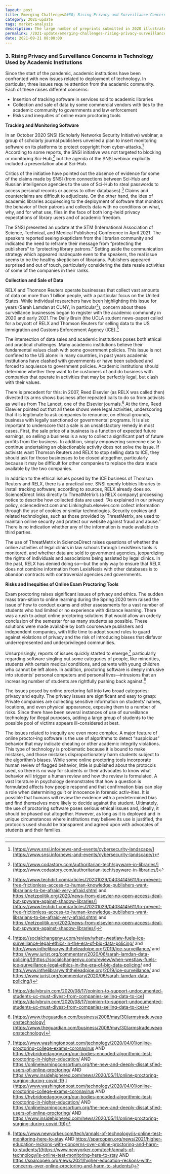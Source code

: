 ```yaml
---
layout: post
title: Emerging Challenges&#58; Rising Privacy and Surveillance Concerns
category: 2021-update
tags: market-analysis
description: The large number of preprints submitted in 2020 illustrates a sea change in the communication practices of the research community when faced with the urgency of responding to a major humanitarian health crisis. 
permalink: /2021-update/emerging-challenges-rising-privacy-surveillance-concerns
date: 2021-09-21 08:00:00
---
```


### 3. Rising Privacy and Surveillance Concerns in Technology Used by Academic Institutions

Since the start of the pandemic, academic institutions have been confronted with new issues related to deployment of technology. In particular, three issues require attention from the academic community. Each of these raises different concerns:
* Insertion of tracking software in services sold to academic libraries
* Collection and sale of data by some commercial vendors with ties to the academic community to governments and law enforcement
* Risks and inequities of online exam proctoring tools

**Tracking and Monitoring Software** 

In an October 2020 SNSI (Scholarly Networks Security Initiative) webinar, a group of scholarly journal publishers unveiled a plan to insert monitoring software on its platforms to protect copyright from cyber-attacks.[^10] According to some reports, the SNSI initiative was not targeted to blocking or monitoring Sci-Hub,[^11] but the agenda of the SNSI webinar explicitly included a presentation about Sci-Hub.  

Critics of the initiative have pointed out the absence of evidence for some of the claims made by SNSI (from connections between Sci-Hub and Russian intelligence agencies to the use of Sci-Hub to steal passwords to access personal records or access to other databases).[^12] Claims and counterclaims are difficult to adjudicate. On the other hand, the idea of academic libraries acquiescing to the deployment of software that monitors the behavior of their patrons and collects data with no conditions on what, why, and for what use, flies in the face of both long-held privacy expectations of library users and of academic freedom. 

The SNSI presented an update at the STM (International Association of Science, Technical, and Medical Publishers) Conference in April 2021. The speakers reported seeing skepticism from the librarian community and indicated the need to reframe their message from “protecting the publishers” to “protecting library patrons.” Setting aside the communication strategy which appeared inadequate even to the speakers, the real issue seems to be the healthy skepticism of librarians. Publishers appeared surprised and out of touch, particularly considering the data resale activities of some of the companies in their ranks.

**Collection and Sale of Data** 

RELX and Thomson Reuters operate businesses that collect vast amounts of data on more than 1 billion people, with a particular focus on the United States. While individual researchers have been highlighting this issue for years (Sarah Lamdan at CUNY, in particular[^13]), concern about these surveillance businesses began to register with the academic community in 2020 and early 2021.The Daily Bruin (the UCLA student news-paper) called for a boycott of RELX and Thomson Reuters for selling data to the US Immigration and Customs Enforcement Agency (ICE).[^14]

The intersection of data sales and academic institutions poses both ethical and practical challenges. Many academic institutions believe their fundamental values clash with some government policies. This issue is not confined to the US alone: in many countries, in past years academic institutions have clashed with governments or have been subdued and forced to acquiesce to government policies. Academic institutions should determine whether they want to be customers of and do business with companies that operate in activities that may be perfectly legal, but clash with their values.

There is precedent for this: in 2007, Reed Elsevier (as RELX was called then) divested its arms shows business after repeated calls to do so from activists as well as from The Lancet, one of the Elsevier journals.[^15] At the time, Reed Elsevier pointed out that all these shows were legal activities, underscoring that it is legitimate to ask companies to renounce, on ethical grounds, business with legally sanctioned or governmental programs. It is also important to underscore that a sale is an unsatisfactory remedy in most cases. First, the sale price of a business is a function of expected future earnings, so selling a business is a way to collect a significant part of future profits from the business. In addition, simply empowering someone else to continue undertaking an objectionable activity does not solve the issue. If activists want Thomson Reuters and RELX to stop selling data to ICE, they should ask for those businesses to be closed altogether, particularly because it may be difficult for other companies to replace the data made available by the two companies. 

In addition to the ethical issues posed by the ICE business of Thomson Reuters and RELX, there is a practical one. SNSI openly lobbies libraries to install tracking software; according to sources, RELX already does so. ScienceDirect links directly to ThreatMetrix’s (a RELX company) processing notice to describe how collected data are used: “As explained in our privacy policy, sciencedirect.com and Linkinghub.elsevier.com collect information through the use of cookies or similar technologies. Security cookies and related technologies, such as those provided by ThreatMetrix, are used to maintain online security and protect our website against fraud and abuse.” There is no indication whether any of the information is made available to third parties.

The use of ThreatMetrix in ScienceDirect raises questions of whether the online activities of legal clinics in law schools through LexisNexis tools is monitored, and whether data are sold to government agencies, jeopardizing the rights of individuals and associations being assisted by legal clinics. In the past, RELX has denied doing so—but the only way to ensure that RELX does not combine information from LexisNexis with other databases is to abandon contracts with controversial agencies and governments. 

**Risks and Inequities of Online Exam Proctoring Tools**

Exam proctoring raises significant issues of privacy and ethics. The sudden mass tran-sition to online learning during the Spring 2020 term raised the issue of how to conduct exams and other assessments for a vast number of students who had limited or no experience with distance learning. There was a rush to adopt online proctoring solutions that would allow an orderly conclusion of the semester for as many students as possible. These solutions were made available by both courseware publishers and independent companies, with little time to adopt sound rules to guard against violations of privacy and the risk of introducing biases that disfavor underrepresented and underprivileged communities. 

Unsurprisingly, reports of issues quickly started to emerge,[^16] particularly regarding software singling out some categories of people, like minorities, students with certain medical conditions, and parents with young children who cannot be left alone. In addition, proctoring software is deeply intrusive into students’ personal computers and personal lives—intrusions that an increasing number of students are rightfully pushing back against.[^17]

The issues posed by online proctoring fall into two broad categories: privacy and equity. The privacy issues are significant and easy to grasp: Private companies are collecting sensitive information on students’ names, locations, and even physical appearance, exposing them to a number of risks. Since there have been several instances of use 
of surveillance technology for illegal purposes, adding a large group of students to the possible pool of victims appears ill-considered at best. 

The issues related to inequity are even more complex. A major feature of online proctor-ing software is the use of algorithms to detect “suspicious” behavior that may indicate cheating or other academic integrity violations. This type of technology is problematic because it is bound to make mistakes, and those mistakes disproportionately harm students subject to the algorithm’s biases. While some online proctoring tools incorporate human review of flagged behavior, little is published about the protocols used, so there is no way for students or their advocates to know what behavior will trigger a human review and how the review is formulated. A vast literature in psychology demonstrates that how a question is formulated affects how people respond and that confirmation bias can play a role when determining guilt or innocence in forensic activ-ities. It is possible that humans will review the evidence with a predetermined bias and find themselves more likely to decide against the student. Ultimately, the use of proctoring software poses serious ethical issues and, ideally, it should be phased out altogether. However, as long as it is deployed and in unique circumstances where institutions may believe its use is justified, the protocols used should be transparent and agreed upon with advocates of students and their families.


***


[^10]: [https://www.snsi.info/news-and-events/cybersecurity-landscape/](https://www.snsi.info/news-and-events/cybersecurity-landscape/)

[^11]: [https://www.codastory.com/authoritarian-tech/spyware-in-libraries/](https://www.codastory.com/authoritarian-tech/spyware-in-libraries/)

[^12]: [https://www.techdirt.com/articles/20201029/04034145611/to-prevent-free-frictionless-access-to-human-knowledge-publishers-want-librarians-to-be-afraid-very-afraid.shtml 
and https://netzpolitik.org/2020/news-from-elsevier-no-open-access-deal-but-spyware-against-shadow-libraries/](https://www.techdirt.com/articles/20201029/04034145611/to-prevent-free-frictionless-access-to-human-knowledge-publishers-want-librarians-to-be-afraid-very-afraid.shtml 
and https://netzpolitik.org/2020/news-from-elsevier-no-open-access-deal-but-spyware-against-shadow-libraries/)

[^13]: [https://socialchangenyu.com/review/when-westlaw-fuels-ice-surveillance-legal-ethics-in-the-era-of-big-data-policing/ and http://www.inthelibrarywiththeleadpipe.org/2019/ice-surveillance/ and https://www.jurist.org/commentary/2020/06/sarah-lamdan-data-policing/](https://socialchangenyu.com/review/when-westlaw-fuels-ice-surveillance-legal-ethics-in-the-era-of-big-data-policing/ and http://www.inthelibrarywiththeleadpipe.org/2019/ice-surveillance/ and https://www.jurist.org/commentary/2020/06/sarah-lamdan-data-policing/)

[^14]: [https://dailybruin.com/2020/08/17/opinion-to-support-undocumented-students-uc-must-divest-from-companies-selling-data-to-ice](https://dailybruin.com/2020/08/17/opinion-to-support-undocumented-students-uc-must-divest-from-companies-selling-data-to-ice)

[^15]: [https://www.theguardian.com/business/2008/may/30/armstrade.weaponstechnology](https://www.theguardian.com/business/2008/may/30/armstrade.weaponstechnology)

[^16]: [https://www.washingtonpost.com/technology/2020/04/01/online-proctoring-college-exams-coronavirus AND https://hybridpedagogy.org/our-bodies-encoded-algorithmic-test-proctoring-in-higher-education/ AND https://onlinelearningconsortium.org/the-new-and-deeply-dissatisfied-users-of-online-proctoring/ AND https://www.insidehighered.com/news/2020/05/11/online-proctoring-surging-during-covid-19 
](https://www.washingtonpost.com/technology/2020/04/01/online-proctoring-college-exams-coronavirus AND https://hybridpedagogy.org/our-bodies-encoded-algorithmic-test-proctoring-in-higher-education/ AND https://onlinelearningconsortium.org/the-new-and-deeply-dissatisfied-users-of-online-proctoring/ AND https://www.insidehighered.com/news/2020/05/11/online-proctoring-surging-during-covid-19)

[^17]: [https://www.newyorker.com/tech/annals-of-technology/is-online-test-monitoring-here-to-stay AND https://sparcopen.org/news/2021/higher-education-reckons-with-concerns-over-online-proctoring-and-harm-to-students/](https://www.newyorker.com/tech/annals-of-technology/is-online-test-monitoring-here-to-stay AND https://sparcopen.org/news/2021/higher-education-reckons-with-concerns-over-online-proctoring-and-harm-to-students/)

